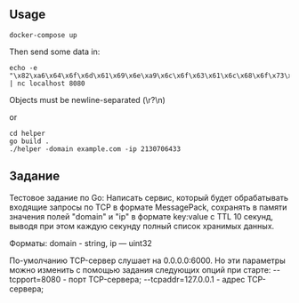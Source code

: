 ## Usage

```shell
docker-compose up
```

Then send some data in:
```shell
echo -e "\x82\xa6\x64\x6f\x6d\x61\x69\x6e\xa9\x6c\x6f\x63\x61\x6c\x68\x6f\x73\x74\xa2\x69\x70\xce\x7f\x00\x00\x01\n\x82\xa6\x64\x6f\x6d\x61\x69\x6e\xab\x65\x78\x61\x6d\x70\x6c\x65\x2e\x63\x6f\x6d\xa2\x69\x70\x00" | nc localhost 8080
```

Objects must be newline-separated (\r?\n)

or

```shell
cd helper
go build .
./helper -domain example.com -ip 2130706433
```

## Задание

Тестовое задание по Go:
Написать сервис, который будет обрабатывать входящие запросы по TCP в формате MessagePack, сохранять в памяти значения полей "domain" и "ip" в формате key:value с TTL 10 секунд, выводя при этом каждую секунду полный список хранимых данных.

Форматы: domain - string, ip — uint32

По-умолчанию TCP-сервер слушает на 0.0.0.0:6000. Но эти параметры можно изменить с помощью задания следующих опций при старте:
--tcpport=8080 - порт TCP-сервера;
--tcpaddr=127.0.0.1 - адрес TCP-сервера;
